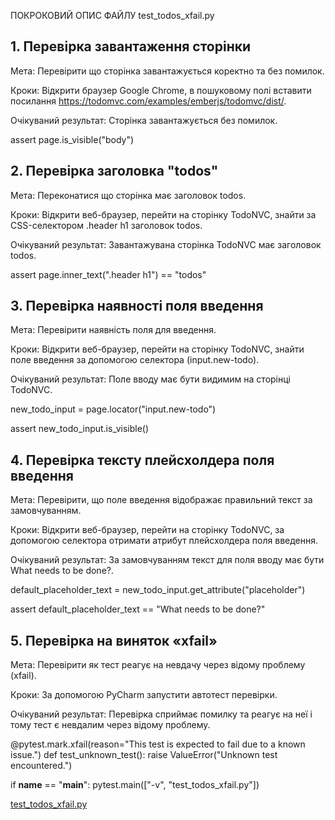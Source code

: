 ﻿ПОКРОКОВИЙ ОПИС ФАЙЛУ test\_todos\_xfail.py

## 1. Перевірка завантаження сторінки

Мета: Перевірити що сторінка завантажується коректно та без помилок.

Кроки: Відкрити браузер Google Chrome, в пошуковому полі вставити посилання <https://todomvc.com/examples/emberjs/todomvc/dist/>.

Очікуваний результат: Сторінка завантажується без помилок.

assert page.is_visible("body")

## 2. Перевірка заголовка "todos"

Мета: Переконатися що сторінка має заголовок todos.

Кроки: Відкрити веб-браузер, перейти на сторінку TodoNVC, знайти за CSS-селектором .header h1 заголовок todos.

Очікуваний результат: Завантажувана сторінка TodoNVC має заголовок todos.

assert page.inner_text(".header h1") == "todos"

## 3. Перевірка наявності поля введення

Мета: Перевірити наявність поля для введення.

Кроки: Відкрити веб-браузер, перейти на сторінку TodoNVC, знайти поле введення за допомогою селектора (input.new-todo).

Очікуваний результат: Поле вводу має бути видимим на сторінці TodoNVC.

new_todo_input = page.locator("input.new-todo")

assert new_todo_input.is_visible()

## 4. Перевірка тексту плейсхолдера поля введення

Мета: Перевірити, що поле введення відображає правильний текст за замовчуванням.

Кроки: Відкрити веб-браузер, перейти на сторінку TodoNVC, за допомогою селектора отримати атрибут плейсхолдера поля введення.

Очікуваний результат: За замовчуванням текст для поля вводу має бути What needs to be done?.

default_placeholder_text = new_todo_input.get_attribute("placeholder")

assert default_placeholder_text == "What needs to be done?"

## 5. Перевірка на виняток «xfail»

Мета: Перевірити як тест реагує на невдачу через відому проблему (xfail).

Кроки: За допомогою PyCharm запустити автотест перевірки.

Очікуваний результат: Перевірка сприймає помилку та реагує на неї і тому тест є невдалим через відому проблему.

@pytest.mark.xfail(reason="This test is expected to fail due to a known issue.")
def test_unknown_test():
raise ValueError("Unknown test encountered.")

if __name__ == "__main__":
pytest.main(["-v", "test_todos_xfail.py"])


[test_todos_xfail.py](https://github.com/DaryaChychkalo/Test_playwright_automation/blob/543e4dc612f48089e60e4db61b5b9de4552b898e/test_todos_xfail.py)
